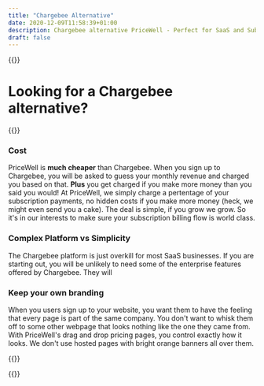 ```yaml
---
title: "Chargebee Alternative"
date: 2020-12-09T11:58:39+01:00
description: Chargebee alternative PriceWell - Perfect for SaaS and Subscription businesses. Integrate Stripe Customer Portal and Stripe Checkout without coding.
draft: false
---
```


{{<rawhtml>}}
<div class="post-wrapper">
<div class="mb-2 md:mb-4 lg:mb-8">
        <h1 class="text-gray-800 text-3xl md:text-4xl lg:text-5xl font-bold">
            Looking for a Chargebee alternative?
        </h1>
        </div>
            {{</rawhtml>}}

### Cost

PriceWell is **much cheaper** than Chargebee. When you sign up to Chargebee, you will be asked to guess your monthly revenue and charged you based on that. **Plus** you get charged if you make more money than you said you would! At PriceWell, we simply charge a pertentage of your subscription payments, no hidden costs if you make more money (heck, we might even send you a cake). The deal is simple, if you grow we grow. So it's in our interests to make sure your subscription billing flow is world class.

### Complex Platform vs Simplicity

The Chargebee platform is just overkill for most SaaS businesses. If you are starting out, you will be unlikely to need some of the enterprise features offered by Chargebee. They will

### Keep your own branding

When you users sign up to your website, you want them to have the feeling that every page is part of the same company. You don't want to whisk them off to some other webpage that looks nothing like the one they came from. With PriceWell's drag and drop pricing pages, you control exactly how it looks. We don't use hosted pages with bright orange banners all over them.

{{<rawhtml>}}
    </div>
{{</rawhtml>}}